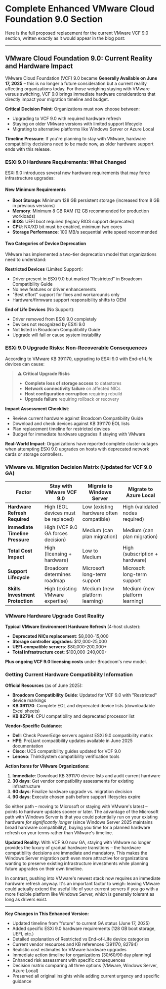 # Complete Enhanced VMware Cloud Foundation 9.0 Section

Here is the full proposed replacement for the current VMware VCF 9.0 section, written exactly as it would appear in the blog post:

---

## VMware Cloud Foundation 9.0: Current Reality and Hardware Impact

VMware Cloud Foundation (VCF) 9.0 became **Generally Available on June 17, 2025** – this is no longer a future consideration but a current reality affecting organizations today. For those weighing staying with VMware versus switching, VCF 9.0 brings immediate hardware considerations that directly impact your migration timeline and budget.

**Critical Decision Point**: Organizations must now choose between:
- Upgrading to VCF 9.0 with required hardware refresh
- Staying on older VMware versions with limited support lifecycle  
- Migrating to alternative platforms like Windows Server or Azure Local

**Timeline Pressure**: If you're planning to stay with VMware, hardware compatibility decisions need to be made now, as older hardware support ends with this release.

### ESXi 9.0 Hardware Requirements: What Changed

ESXi 9.0 introduces several new hardware requirements that may force infrastructure upgrades:

#### New Minimum Requirements
- **Boot Storage**: Minimum 128 GB persistent storage (increased from 8 GB in previous versions)
- **Memory**: Minimum 8 GB RAM (12 GB recommended for production workloads)
- **BIOS**: UEFI boot required (legacy BIOS support deprecated)
- **CPU**: NX/XD bit must be enabled, minimum two cores
- **Storage Performance**: 100 MB/s sequential write speed recommended

#### Two Categories of Device Deprecation

VMware has implemented a two-tier deprecation model that organizations need to understand:

**Restricted Devices** (Limited Support):
- Driver present in ESXi 9.0 but marked "Restricted" in Broadcom Compatibility Guide
- No new features or driver enhancements
- "Best effort" support for fixes and workarounds only
- Hardware/firmware support responsibility shifts to OEM

**End of Life Devices** (No Support):
- Driver removed from ESXi 9.0 completely  
- Devices not recognized by ESXi 9.0
- Not listed in Broadcom Compatibility Guide
- Upgrade will fail or cause system instability

### ESXi 9.0 Upgrade Risks: Non-Recoverable Consequences

According to VMware KB 391170, upgrading to ESXi 9.0 with End-of-Life devices can cause:

> **⚠️ Critical Upgrade Risks**
>
> - **Complete loss of storage access** to datastores
> - **Network connectivity failure** on affected NICs  
> - **Host configuration corruption** requiring rebuild
> - **Upgrade failure** requiring rollback or recovery

**Impact Assessment Checklist**:
- Review current hardware against Broadcom Compatibility Guide
- Download and check devices against KB 391170 EOL lists
- Plan replacement timeline for restricted devices
- Budget for immediate hardware upgrades if staying with VMware

**Real-World Impact**: Organizations have reported complete cluster outages when attempting ESXi 9.0 upgrades on hosts with deprecated network cards or storage controllers.

### VMware vs. Migration Decision Matrix (Updated for VCF 9.0 GA)

| **Factor** | **Stay with VMware VCF 9.0** | **Migrate to Windows Server** | **Migrate to Azure Local** |
|------------|------------------------------|------------------------------|---------------------------|
| **Hardware Refresh Required** | High (EOL devices must be replaced) | Low (existing hardware often compatible) | High (validated nodes required) |
| **Immediate Timeline Pressure** | High (VCF 9.0 GA forces decision) | Medium (can plan migration) | Medium (can plan migration) |
| **Total Cost Impact** | High (licensing + hardware) | Low to Medium | High (subscription + hardware) |
| **Support Lifecycle** | Broadcom determines roadmap | Microsoft long-term support | Microsoft long-term support |
| **Skills Investment Protection** | High (existing VMware expertise) | Medium (new platform learning) | Medium (new platform learning) |

### VMware Hardware Upgrade Cost Reality

**Typical VMware Environment Hardware Refresh** (4-host cluster):
- **Deprecated NICs replacement**: $8,000-15,000
- **Storage controller upgrades**: $12,000-25,000  
- **UEFI-compatible servers**: $80,000-200,000+
- **Total infrastructure cost**: $100,000-240,000+

**Plus ongoing VCF 9.0 licensing costs** under Broadcom's new model.

### Getting Current Hardware Compatibility Information

**Official Resources** (as of June 2025):
- **Broadcom Compatibility Guide**: Updated for VCF 9.0 with "Restricted" device markings
- **KB 391170**: Complete EOL and deprecated device lists (downloadable Excel sheets)
- **KB 82794**: CPU compatibility and deprecated processor list

**Vendor-Specific Guidance**:
- **Dell**: Check PowerEdge servers against ESXi 9.0 compatibility matrix
- **HPE**: ProLiant compatibility updates available in June 2025 documentation  
- **Cisco**: UCS compatibility guides updated for VCF 9.0
- **Lenovo**: ThinkSystem compatibility verification tools

**Action Items for VMware Organizations**:
1. **Immediate**: Download KB 391170 device lists and audit current hardware
2. **30 days**: Get vendor compatibility assessments for existing infrastructure
3. **60 days**: Finalize hardware upgrade vs. migration decision
4. **90 days**: Execute chosen path before support lifecycles expire

So either path – moving to Microsoft or staying with VMware's latest – points to hardware updates sooner or later. The advantage of the Microsoft path with Windows Server is that you could potentially run on your existing hardware *for significantly longer* (since Windows Server 2025 maintains broad hardware compatibility), buying you time for a planned hardware refresh on your terms rather than VMware's timeline. 

**Updated Reality**: With VCF 9.0 now GA, staying with VMware no longer provides the luxury of gradual hardware transitions – the hardware compatibility decisions are immediate and mandatory. This makes the Windows Server migration path even more attractive for organizations wanting to preserve existing infrastructure investments while planning future upgrades on their own timeline.

In contrast, pushing into VMware's newest stack now requires an immediate hardware refresh anyway. It's an important factor to weigh: leaving VMware could actually extend the useful life of your current servers if you go with a more flexible platform like Windows Server, which is generally tolerant as long as drivers exist.

---

**Key Changes in This Enhanced Version:**
- Updated timeline from "future" to current GA status (June 17, 2025)
- Added specific ESXi 9.0 hardware requirements (128 GB boot storage, UEFI, etc.)
- Detailed explanation of Restricted vs End-of-Life device categories
- Current vendor resources and KB references (391170, 82794)
- Realistic cost estimates for VMware hardware upgrades
- Immediate action timeline for organizations (30/60/90 day planning)
- Enhanced risk assessment with specific consequences
- Decision matrix comparing all three options (VMware, Windows Server, Azure Local)
- Preserved all original insights while adding current urgency and specific guidance
